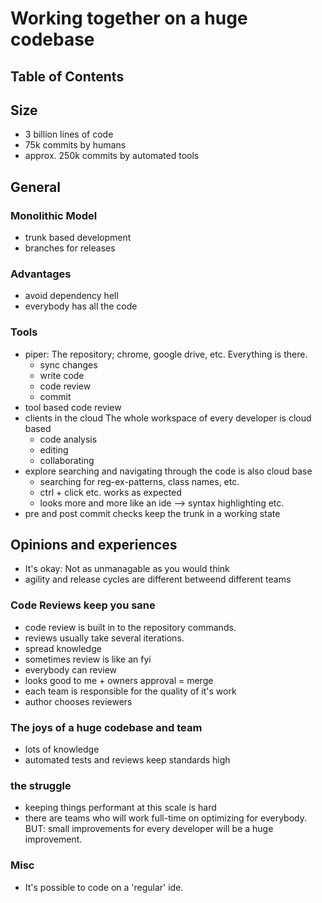 # Working together on a huge codebase 

## Table of Contents


## Size
- 3 billion lines of code
- 75k commits by humans
- approx. 250k commits by automated tools

## General 

### Monolithic Model
- trunk based development
- branches for releases

### Advantages
- avoid dependency hell
- everybody has all the code

### Tools
- piper: The repository; chrome, google drive, etc. Everything is there.
	- sync changes
	- write code
	- code review
	- commit
- tool based code review
- clients in the cloud
	The whole workspace of every developer is cloud based
	- code analysis
	- editing
	- collaborating
- explore
	searching and navigating through the code is also cloud base
	- searching for reg-ex-patterns, class names, etc. 
	- ctrl + click etc. works as expected
	- looks more and more like an ide --> syntax highlighting etc.
- pre and post commit checks keep the trunk in a working state

## Opinions and experiences
- It's okay: Not as unmanagable as you would think
- agility and release cycles are different betweend different teams

### Code Reviews keep you sane
- code review is built in to the repository commands.
- reviews usually take several iterations. 
- spread knowledge
- sometimes review is like an fyi
- everybody can review
- looks good to me + owners approval = merge
- each team is responsible for the quality of it's work
- author chooses reviewers

### The joys of a huge codebase and team
- lots of knowledge
- automated tests and reviews keep standards high

### the struggle
- keeping things performant at this scale is hard
- there are teams who will work full-time on optimizing for everybody. BUT: small improvements for every developer will be a huge improvement. 

### Misc
- It's possible to code on a 'regular' ide.
